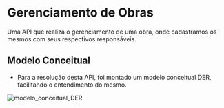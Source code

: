 # Gerenciamento de Obras
Uma API que realiza o gerenciamento de uma obra, onde cadastramos os mesmos com seus respectivos responsáveis.

## Modelo Conceitual
* Para a resolução desta API, foi montado um modelo conceitual DER, facilitando o entendimento do mesmo.
  
![modelo_conceitual_DER](https://github.com/rodrigoandarefilho/GerenciamentoObras/assets/32442551/87d37b6a-ea30-437c-b51f-a152b71226b2)
